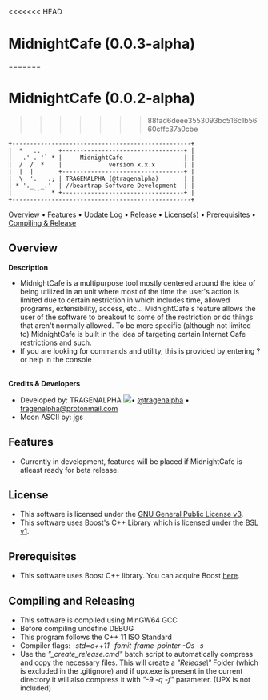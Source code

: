 <<<<<<< HEAD
# MidnightCafe (0.0.3-alpha)
=======
# MidnightCafe (0.0.2-alpha)
>>>>>>> 88fad6deee3553093bc516c1b5660cffc37a0cbe
```
+--------------------------------------------------+
|  *  _.._    +----------------------------------+ |
|   .' .-'` * |     MidnightCafe                 | |
|  /  /  *    |             version x.x.x        | |
|  |  |       +----------------------------------+ |
|  \  '.__ .; | TRAGENALPHA (@tragenalpha)       | |
| * '._  _.'  | //beartrap Software Development  | |
|      ``   * +----------------------------------+ |
+--------------------------------------------------+
```
<a href="https://github.com/tragenalpha/midnightcafe#overview">Overview</a> • <a href="https://github.com/tragenalpha/midnightcafe#features">Features</a> • <a href="https://github.com/tragenalpha/midnightcafe/updatelog.txt">Update Log</a> • <a href="https://github.com/tragenalpha/midnightcafe/releases">Release</a> • <a href="https://github.com/tragenalpha/midnightcafe#license">License(s)</a> • <a href="https://github.com/tragenalpha/midnightcafe#prerequisites">Prerequisites</a> • <a href="https://github.com/tragenalpha/midnightcafe#compiling-and-releasing">Compiling & Release</a>

## Overview
<b>Description</b><br>
- MidnightCafe is a multipurpose tool mostly centered around the idea of being utilized in an unit where most of the time the user's action is limited due to certain restriction in which includes time, allowed programs, extensibility, access, etc... MidnightCafe's feature allows the user of the software to breakout to some of the restriction or do things that aren't normally allowed. To be more specific (although not limited to) MidnightCafe is built in the idea of targeting certain Internet Cafe restrictions and such.
- If you are looking for commands and utility, this is provided by entering ? or help in the console

<br><b>Credits & Developers</b><br>
- Developed by: TRAGENALPHA <img src="https://raw.githubusercontent.com/tragenalpha/tragenalpha.github.io/master/flare002.png"/>• <a href="https://twitter.com/tragenalpha">@tragenalpha</a> • tragenalpha@protonmail.com
- Moon ASCII by: jgs

## Features
- Currently in development, features will be placed if MidnightCafe is atleast ready for beta release.

## License
- This software is licensed under the <a href="https://github.com/tragenalpha/midnightcafe/LICENSE">GNU General Public License v3</a>.
- This software uses Boost's C++ Library which is licensed under the <a href="https://github.com/tragenalpha/midnightcafe/boost_license.txt">BSL v1</a>.

## Prerequisites
- This software uses Boost C++ library. You can acquire Boost <a href="https://www.boost.org/users/download/">here</a>.

## Compiling and Releasing
- This software is compiled using MinGW64 GCC
- Before compiling undefine DEBUG
- This program follows the C++ 11 ISO Standard
- Compiler flags: <i>-std=c++11 -fomit-frame-pointer -Os -s</i>
- Use the <i>"_create_release.cmd"</i> batch script to automatically compress and copy the necessary files. This will create a <i>"Release\\"</i> Folder (which is excluded in the .gitignore) and if upx.exe is present in the current directory it will also compress it with <i>"-9 -q -f"</i> parameter. (UPX is not included)
